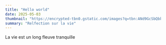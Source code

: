 ```yaml
---
title: "Hello world"
date: 2025-05-03
thumbnail: "https://encrypted-tbn0.gstatic.com/images?q=tbn:ANd9GcSbQbk0nZdLktF6ZKDliUaZkGxUXbB74lhMjs0rC4jcZ7ghtRagdrgbotPB65qLxl5EyaM&usqp=CAU"
summary: "Relfection sur la vie"
---
```


La vie est un long fleuve tranquille

